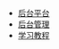 - [后台平台](https://github.com/Jackson0714/PassJava-Platform)
- [后台管理](https://github.com/Jackson0714/PassJava-Portal)
- [学习教程](https://github.com/Jackson0714/PassJava-Learning)

